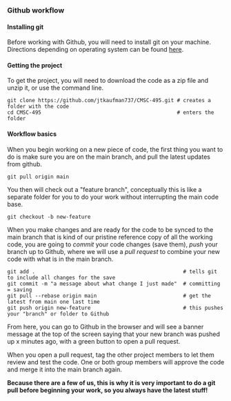 ### Github workflow 

#### Installing git 

Before working with Github, you will need to install git on your machine. Directions depending on operating system can be found [here](https://git-scm.com/book/en/v2/Getting-Started-Installing-Git). 

#### Getting the project 

To get the project, you will need to download the code as a zip file and unzip it, or use the command line. 

```
git clone https://github.com/jtkaufman737/CMSC-495.git # creates a folder with the code 
cd CMSC-495                                            # enters the folder 
```

#### Workflow basics 

When you begin working on a new piece of code, the first thing you want to do is make sure you are on the main branch, and pull the latest updates from github. 

```
git pull origin main
```

You then will check out a "feature branch", conceptually this is like a separate folder for you to do your work without interrupting the main code base. 

```
git checkout -b new-feature
```

When you make changes and are ready for the code to be synced to the main branch that is kind of our pristine reference copy of all the working code, you are going to _commit_ your code changes (save them), _push_ your branch up to Github, where we will use a _pull request_ to combine your new code with what is in the main branch. 

```
git add .                                                # tells git to include all changes for the save
git commit -m "a message about what change I just made"  # committing = saving 
git pull --rebase origin main                            # get the latest from main one last time 
git push origin new-feature                              # this pushes your "branch" or folder to Github
```

From here, you can go to Github in the browser and will see a banner message at the top of the screen saying that your new branch was pushed up x minutes ago, with a green button to open a pull request.

When you open a pull request, tag the other project members to let them review and test the code. One or both group members will approve the code and merge it into the main branch again. 

**Because there are a few of us, this is why it is very important to do a git pull before beginning your work, so you always have the latest stuff!** 
